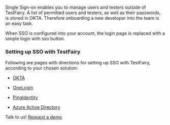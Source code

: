 Single Sign-on enables you to manage users and testers outside of TestFairy. 
A list of permitted users and testers, as well as their passwords, is stored in OKTA. Therefore onboarding a new developer into the team is an easy task.

When SSO is configured into your account, the login page is replaced with a simple login with sso button.

### Setting up SSO with TestFairy
Following are pages with directions for setting up SSO with TestFairy, according to your chosen solution:

  * [OKTA](https://docs.testfairy.com/Single_Sign-On/OKTA.html)

  * [OneLogin](https://docs.testfairy.com/Single_Sign-On/OneLogin.html)

  * [PingIdentity](https://docs.testfairy.com/Single_Sign-On/Ping_Identity.html)

  * [Azure Active Directory](https://docs.testfairy.com/Single_Sign-On/Azure_Active_Directory.html)

Talk to us! [Request a demo](https://testfairy.com/products/solutions/enterprise#request-a-demo)


